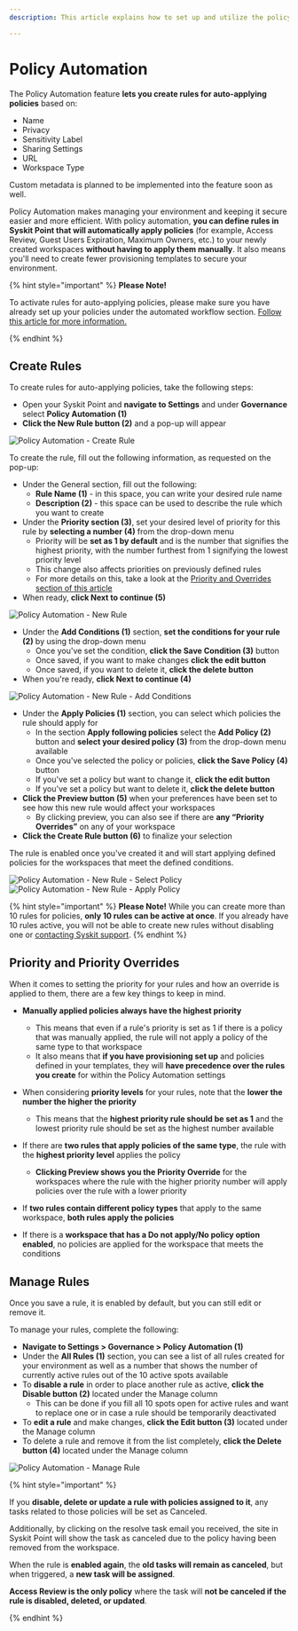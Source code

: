 ```yaml
---
description: This article explains how to set up and utilize the policy automation feature. 

---
```


# Policy Automation

The Policy Automation feature **lets you create rules for auto-applying policies** based on:
  * Name
  * Privacy
  * Sensitivity Label
  * Sharing Settings
  * URL
  * Workspace Type

Custom metadata is planned to be implemented into the feature soon as well. 

Policy Automation makes managing your environment and keeping it secure easier and more efficient. With policy automation, **you can define rules in Syskit Point that will automatically apply policies** (for example, Access Review, Guest Users Expiration, Maximum Owners, etc.) to your newly created workspaces **without having to apply them manually**. It also means you'll need to create fewer provisioning templates to secure your environment. 

{% hint style="important" %}
**Please Note!**

To activate rules for auto-applying policies, please make sure you have already set up your policies under the automated workflow section. [Follow this article for more information. ](../automated-workflows/set-up-policies.md)

{% endhint %}


## Create Rules

To create rules for auto-applying policies, take the following steps:

* Open your Syskit Point and **navigate to Settings** and under **Governance** select **Policy Automation (1)**
* **Click the New Rule button (2)** and a pop-up will appear

![Policy Automation - Create Rule](../../.gitbook/assets/policy-automation_policy-settings.png)

To create the rule, fill out the following information, as requested on the pop-up:

* Under the General section, fill out the following:
  * **Rule Name (1)** - in this space, you can write your desired rule name
  * **Description (2)** - this space can be used to describe the rule which you want to create
* Under the **Priority section (3)**, set your desired level of priority for this rule by **selecting a number (4)** from the drop-down menu
  * Priority will be **set as 1 by default** and is the number that signifies the highest priority, with the number furthest from 1 signifying the lowest priority level
  * This change also affects priorities on previously defined rules
  * For more details on this, take a look at the [Priority and Overrides section of this article](../../governance-and-automation/automated-workflows/policy-automation.md#priority-and-priority-overrides)
* When ready, **click Next to continue (5)**

![Policy Automation - New Rule](../../.gitbook/assets/policy-automation_new-policy-first.png)


* Under the **Add Conditions (1)** section, **set the conditions for your rule (2)** by using the drop-down menu
  * Once you've set the condition, **click the Save Condition (3)** button
  * Once saved, if you want to make changes **click the edit button** 
  * Once saved, if you want to delete it, **click the delete button**
* When you're ready, **click Next to continue (4)**

![Policy Automation - New Rule - Add Conditions](../../.gitbook/assets/policy-automation_conditions.png)

* Under the **Apply Policies (1)** section, you can select which policies the rule should apply for 
  * In the section **Apply following policies** select the **Add Policy (2)** button and **select your desired policy (3)** from the drop-down menu available
  * Once you've selected the policy or policies, **click the Save Policy (4)** button
  * If you've set a policy but want to change it,  **click the edit button** 
  * If you've set a policy but want to delete it, **click the delete button**
* **Click the Preview button (5)** when your preferences have been set to see how this new rule would affect your workspaces
   * By clicking preview, you can also see if there are **any “Priority Overrides”** on any of your workspace
* **Click the Create Rule button (6)** to finalize your selection

The rule is enabled once you've created it and will start applying defined policies for the workspaces that meet the defined conditions. 

![Policy Automation - New Rule - Select Policy](../../.gitbook/assets/policy-automation_new-policy-third.png)
![Policy Automation - New Rule - Apply Policy](../../.gitbook/assets/policy-automation_new-policy-fourth.png)


{% hint style="important" %}
**Please Note!**
While you can create more than 10 rules for policies, **only 10 rules can be active at once**. If you already have 10 rules active, you will not be able to create new rules without disabling one or [contacting Syskit support](https://www.syskit.com/contact-us/). 
{% endhint %}

## Priority and Priority Overrides

When it comes to setting the priority for your rules and how an override is applied to them, there are a few key things to keep in mind. 

* **Manually applied policies always have the highest priority**
  * This means that even if a rule's priority is set as 1 if there is a policy that was manually applied, the rule will not apply a policy of the same type to that workspace
  * It also means that **if you have provisioning set up** and policies defined in your templates, they will **have precedence over the rules you create** for within the Policy Automation settings

* When considering **priority levels** for your rules, note that the **lower the number the higher the priority**
  * This means that the **highest priority rule should be set as 1** and the lowest priority rule should be set as the highest number available

* If there are **two rules that apply policies of the same type**, the rule with the **highest priority level** applies the policy
  * **Clicking Preview shows you the Priority Override** for the workspaces where the rule with the higher priority number will apply policies over the rule with a lower priority 

* If **two rules contain different policy types** that apply to the same workspace, **both rules apply the policies**

* If there is a **workspace that has a Do not apply/No policy option enabled**, no policies are applied for the workspace that meets the conditions


## Manage Rules

Once you save a rule, it is enabled by default, but you can still edit or remove it. 

To manage your rules, complete the following:

* **Navigate to Settings > Governance > Policy Automation (1)**
* Under the **All Rules (1)** section, you can see a list of all rules created for your environment as well as a number that shows the number of currently active rules out of the 10 active spots available
* To **disable a rule** in order to place another rule as active, **click the Disable button (2)** located under the Manage column
   * This can be done if you fill all 10 spots open for active rules and want to replace one or in case a rule should be temporarily deactivated
* To **edit a rule** and make changes, **click the Edit button (3)** located under the Manage column
* To delete a rule and remove it from the list completely, **click the Delete button (4)** located under the Manage column

![Policy Automation - Manage Rule](../../.gitbook/assets/policy-automation_manage-policy.png)

{% hint style="important" %}

If you **disable, delete or update a rule with policies assigned to it**, any tasks related to those policies will be set as Canceled.

Additionally, by clicking on the resolve task email you received, the site in Syskit Point will show the task as canceled due to the policy having been removed from the workspace. 

When the rule is **enabled again**, the **old tasks will remain as canceled**, but when triggered, a **new task will be assigned**. 

**Access Review is the only policy** where the task will **not be canceled if the rule is disabled, deleted, or updated**. 

{% endhint %}